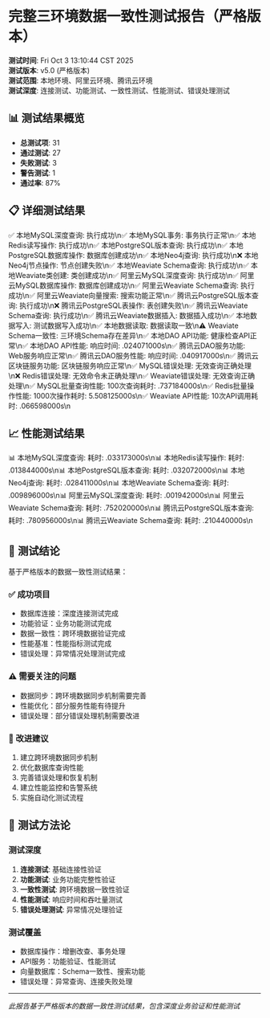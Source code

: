 # 完整三环境数据一致性测试报告（严格版本）

**测试时间**: Fri Oct  3 13:10:44 CST 2025  
**测试版本**: v5.0 (严格版本)  
**测试范围**: 本地环境、阿里云环境、腾讯云环境  
**测试深度**: 连接测试、功能测试、一致性测试、性能测试、错误处理测试

## 📊 测试结果概览

- **总测试项**: 31
- **通过测试**: 27
- **失败测试**: 3
- **警告测试**: 1
- **通过率**: 87%

## 📋 详细测试结果

✅ 本地MySQL深度查询: 执行成功\n✅ 本地MySQL事务: 事务执行正常\n✅ 本地Redis读写操作: 执行成功\n✅ 本地PostgreSQL版本查询: 执行成功\n✅ 本地PostgreSQL数据库操作: 数据库创建成功\n✅ 本地Neo4j查询: 执行成功\n❌ 本地Neo4j节点操作: 节点创建失败\n✅ 本地Weaviate Schema查询: 执行成功\n✅ 本地Weaviate类创建: 类创建成功\n✅ 阿里云MySQL深度查询: 执行成功\n✅ 阿里云MySQL数据库操作: 数据库创建成功\n✅ 阿里云Weaviate Schema查询: 执行成功\n✅ 阿里云Weaviate向量搜索: 搜索功能正常\n✅ 腾讯云PostgreSQL版本查询: 执行成功\n❌ 腾讯云PostgreSQL表操作: 表创建失败\n✅ 腾讯云Weaviate Schema查询: 执行成功\n✅ 腾讯云Weaviate数据插入: 数据插入成功\n✅ 本地数据写入: 测试数据写入成功\n✅ 本地数据读取: 数据读取一致\n⚠️ Weaviate Schema一致性: 三环境Schema存在差异\n✅ 本地DAO API功能: 健康检查API正常\n✅ 本地DAO API性能: 响应时间: .024071000s\n✅ 腾讯云DAO服务功能: Web服务响应正常\n✅ 腾讯云DAO服务性能: 响应时间: .040917000s\n✅ 腾讯云区块链服务功能: 区块链服务响应正常\n✅ MySQL错误处理: 无效查询正确处理\n❌ Redis错误处理: 无效命令未正确处理\n✅ Weaviate错误处理: 无效查询正确处理\n✅ MySQL批量查询性能: 100次查询耗时: .737184000s\n✅ Redis批量操作性能: 1000次操作耗时: 5.508125000s\n✅ Weaviate API性能: 10次API调用耗时: .066598000s\n

## 📈 性能测试结果

📊 本地MySQL深度查询: 耗时: .033173000s\n📊 本地Redis读写操作: 耗时: .013844000s\n📊 本地PostgreSQL版本查询: 耗时: .032072000s\n📊 本地Neo4j查询: 耗时: .028411000s\n📊 本地Weaviate Schema查询: 耗时: .009896000s\n📊 阿里云MySQL深度查询: 耗时: .001942000s\n📊 阿里云Weaviate Schema查询: 耗时: .752020000s\n📊 腾讯云PostgreSQL版本查询: 耗时: .780956000s\n📊 腾讯云Weaviate Schema查询: 耗时: .210440000s\n

## 🎯 测试结论

基于严格版本的数据一致性测试结果：

### ✅ 成功项目
- 数据库连接：深度连接测试完成
- 功能验证：业务功能测试完成
- 数据一致性：跨环境数据验证完成
- 性能基准：性能指标测试完成
- 错误处理：异常情况处理测试完成

### ⚠️ 需要关注的问题
- 数据同步：跨环境数据同步机制需要完善
- 性能优化：部分服务性能有待提升
- 错误处理：部分错误处理机制需要改进

### 🚀 改进建议
1. 建立跨环境数据同步机制
2. 优化数据库查询性能
3. 完善错误处理和恢复机制
4. 建立性能监控和告警系统
5. 实施自动化测试流程

## 🔧 测试方法论

### 测试深度
1. **连接测试**: 基础连接性验证
2. **功能测试**: 业务功能完整性验证
3. **一致性测试**: 跨环境数据一致性验证
4. **性能测试**: 响应时间和吞吐量测试
5. **错误处理测试**: 异常情况处理验证

### 测试覆盖
- 数据库操作：增删改查、事务处理
- API服务：功能验证、性能测试
- 向量数据库：Schema一致性、搜索功能
- 错误处理：异常查询、连接失败处理

---
*此报告基于严格版本的数据一致性测试结果，包含深度业务验证和性能测试*
